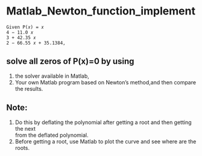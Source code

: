 # Matlab_Newton_function_implement

```
Given P(𝑥) = 𝑥
4 − 11.0 𝑥
3 + 42.35 𝑥
2 − 66.55 𝑥 + 35.1384,
```
## solve all zeros of P(x)=0 by using<br>
1. the solver available in Matlab,<br>
2. Your own Matlab program based on Newton’s method,and then compare the results.<br>
## Note:<br>
1. Do this by deflating the polynomial after getting a root and then getting the next<br>
from the deflated polynomial.<br>
2. Before getting a root, use Matlab to plot the curve and see where are the roots.<br>
